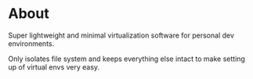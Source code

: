 About
=====

Super lightweight and minimal virtualization software for personal dev environments.

Only isolates file system and keeps everything else intact to make setting up of virtual envs very easy.
